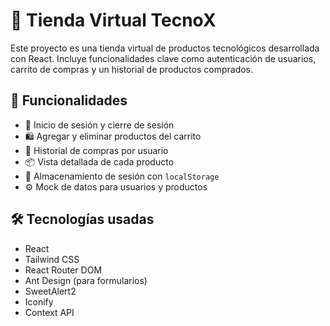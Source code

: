 # 🛒 Tienda Virtual TecnoX

Este proyecto es una tienda virtual de productos tecnológicos desarrollada con React. Incluye funcionalidades clave como autenticación de usuarios, carrito de compras y un historial de productos comprados.

## 🚀 Funcionalidades

- 🔐 Inicio de sesión y cierre de sesión
- 🛍️ Agregar y eliminar productos del carrito
- 🧾 Historial de compras por usuario
- 📦 Vista detallada de cada producto
- 🧠 Almacenamiento de sesión con `localStorage`
- ⚙️ Mock de datos para usuarios y productos


## 🛠️ Tecnologías usadas

- React
- Tailwind CSS
- React Router DOM
- Ant Design (para formularios)
- SweetAlert2
- Iconify
- Context API




